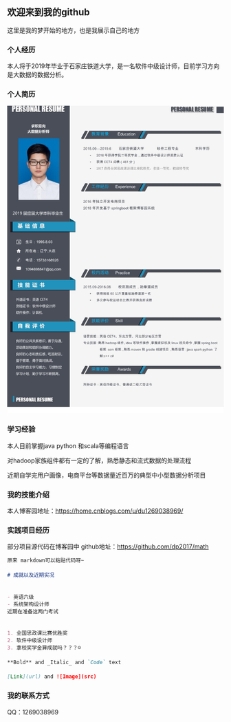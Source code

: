 ## 欢迎来到我的github

这里是我的梦开始的地方，也是我展示自己的地方




### 个人经历

本人将于2019年毕业于石家庄铁道大学，是一名软件中级设计师，目前学习方向是大数据的数据分析。

### 个人简历
![个人简历](https://github.com/dp2017/dp2017.github.io/raw/master/jianli/photo.png)


### 学习经验

本人目前掌握java python 和scala等编程语言

对hadoop家族组件都有一定的了解，熟悉静态和流式数据的处理流程

近期自学完用户画像，电商平台等数据量近百万的典型中小型数据分析项目



### 我的技能介绍

本人博客园地址：https://home.cnblogs.com/u/du1269038969/

### 实践项目经历
部分项目源代码在博客园中
github地址：https://github.com/dp2017/math



```markdown
原来 markdown可以粘贴代码呀~

# 成就以及近期实况


- 英语六级
- 系统架构设计师
近期在准备这两门考试


1. 全国思政课比赛优胜奖
2. 软件中级设计师
3. 拿校奖学金算成就吗？？？☺

**Bold** and _Italic_ and `Code` text

[Link](url) and ![Image](src)
```

### 我的联系方式

QQ：1269038969


